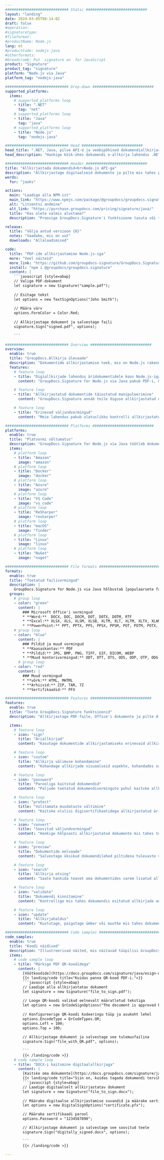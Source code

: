 ```yaml
---
############################# Static ############################
layout: "landing"
date: 2024-03-05T08:14:02
draft: false
#operation: 
#signaturetype: 
#fileformat: 
#productName: Node.js
lang: et
#productCode: nodejs-java
#otherformats: 
#breadcrumb: Put  signature on  for JavaScript
product: "Signature"
product_tag: "signature"
platform: "Node.js via Java"
platform_tag: "nodejs-java"

############################# Drop-down ############################
supported_platforms:
  items:
    # supported_platforms loop
    - title: ".NET"
      tag: "net"
    # supported_platforms loop
    - title: "Java"
      tag: "java"
    # supported_platforms loop
    - title: "Node.js"
      tag: "nodejs-java"

############################# Head ############################
head_title: ".NET, Java, pilve API-d ja veebipõhised dokumendiallkirjarakendused"
head_description: "Hankige kõik-ühes dokumendi e-allkirja lahendus .NET-i, Java- ja pilvepõhiste rakenduste jaoks. Allkirjastage levinud dokumendivormingud veebis, kasutades lihtsat pukseerimisfunktsiooni"

############################# Header ############################
title: "Allkirjastada dokumendid<br>Node.js API-ga"
description: "Allkirjastage digitaalseid dokumente ja pilte mis tahes platvormil, kasutades meie paindlikke API-sid ja rakendusepõhiseid lahendusi programmeerijatele ja lõppkasutajatele."
words:
  for: "jaoks"

actions:
  main: "Laadige alla NPM-ist"
  main_link: "https://www.npmjs.com/package/@groupdocs/groupdocs.signature/"
  alt: "Litsentsi andmine"
  alt_link: "https://purchase.groupdocs.com/pricing/signature/java/"
  title: "Kas olete valmis alustama?"
  description: "Proovige GroupDocs.Signature'i funktsioone tasuta või taotlege litsentsi"

release:
  title: "Välja antud versioon {0}"
  notes: "Vaadake, mis on uut"
  downloads: "Allalaadimised"

code:
  title: "PDF-ide allkirjastamine Node.js-iga"
  more: "Veel näiteid"
  more_link: "https://github.com/groupdocs-signature/GroupDocs.Signature-for-Node.js-via-Java/"
  install: "npm i @groupdocs/groupdocs.signature"
  content: |
    ```javascript {style=abap}   
    // Valige PDF-dokument
    let signature = new Signature("sample.pdf");
    
    // Esitage tekst
    let options = new TextSignOptions("John Smith");
    
    // Määra värv
    options.ForeColor = Color.Red;
    
    // Allkirjastage dokument ja salvestage faili
    signature.Sign("signed.pdf", options);
    
    ```

############################# Overview ############################
overview:
  enable: true
  title: "GroupDocs.Allkirja ülevaade"
  description: "Dokumentide allkirjastamise teek, mis on Node.js rakendustes kasutamiseks valmis"
  features:
    # feature loop
    - title: "Digiallkirjade lahendus äridokumentidele koos Node.js-iga"
      content: "GroupDocs.Signature for Node.js via Java pakub PDF-i, Office'i dokumentide ja piltide jaoks laiaulatuslikku digitaalallkirja valikute komplekti. Saadaval on tekst, vöötkoodid, pildid, digitaalsed sertifikaadid ja metaandmed. Sujuv dokumenditöötlus tagab tõhususe."

    # feature loop
    - title: "Allkirjastatud dokumentide täiustatud manipuleerimine"
      content: "GroupDocs.Signature annab teile õiguse allkirjastatud dokumente töödelda. Otsige ja kinnitage allkirju erinevate kriteeriumide abil. Lisaks saate eraldada üksikasjalikku dokumenditeavet või luua lehtede eelvaatepilte."

    # feature loop
    - title: "Erinevad väljundvormingud"
      content: "Meie lahendus pakub ulatuslikku kontrolli allkirjastatud dokumentide väljundvormingu üle. Positsioneerige täpselt allkirjad mis tahes lehel ja kohandage nende välimust. Salvestage allkirjastatud dokumente paljudes toetatud vormingutes ja kaitske neid valikuliselt paroolidega."

############################# Platforms ############################
platforms:
  enable: true
  title: "Platvormi sõltumatus"
  description: "GroupDocs.Signature for Node.js via Java töötleb dokumente erinevate operatsioonisüsteemidega"
  items:
    # platform loop
    - title: "Amazon"
      image: "amazon"
    # platform loop
    - title: "Docker"
      image: "docker"
    # platform loop
    - title: "Azure"
      image: "azure"
    # platform loop
    - title: "VS Code"
      image: "vs_code"
    # platform loop
    - title: "ReSharper"
      image: "resharper"
    # platform loop
    - title: "macOS"
      image: "finder"
    # platform loop
    - title: "Linux"
      image: "linux"
    # platform loop
    - title: "NuGet"
      image: "nuget"

############################# File formats ############################
formats:
  enable: true
  title: "Toetatud failivormingud"
  description: |
    GroupDocs.Signature for Node.js via Java hõlbustab [populaarsete failivormingute](https://docs.groupdocs.com/signature/java/supported-document-formats/) toiminguid.
  groups:
    # group loop
    - color: "green"
      content: |
        ### Microsoft Office'i vormingud
        * **Word:**  DOCX, DOC, DOCM, DOT, DOTX, DOTM, RTF
        * **Excel:** XLSX, XLS, XLSM, XLSB, XLTM, XLT, XLTM, XLTX, XLAM, SXC, SpreadsheetML
        * **PowerPoint:** PPT, PPTX, PPS, PPSX, PPSM, POT, POTM, POTX, PPTM
    # group loop
    - color: "blue"
      content: |
        ### Pildid ja muud vormingud
        * **Kaasaskantav:** PDF
        * **Pildid:** JPG, BMP, PNG, TIFF, GIF, DICOM, WEBP
        * **Muud kontorivormingud:** ODT, OTT, OTS, ODS, ODP, OTP, ODG
      # group loop
    - color: "red"
      content: |
        ### Muud vormingud
        * **võrk:** HTML, MHTML
        * **Arhiivid:** ZIP, TAR, 7Z
        * **Sertifikaadid:** PFX

############################# Features ############################
features:
  enable: true
  title: "Toote GroupDocs.Signature funktsioonid"
  description: "Allkirjastage PDF-faile, Office'i dokumente ja pilte digitaalallkirjadega"

  items:
    # feature loop
    - icon: "sign"
      title: "Äriallkirjad"
      content: "Kasutage dokumentide allkirjastamiseks erinevaid allkirjatüüpe. Asetage digitaalallkirjad täpselt mis tahes lehe asukohta."

    # feature loop
    - icon: "custom"
      title: "Allkirja välimuse kohandamine"
      content: "Kohandage allkirjade visuaalseid aspekte, kohandades soovitud tulemuse saavutamiseks värvi, fonti, ääriseid, pööramist ja muud."

    # feature loop
    - icon: "password"
      title: "Parooliga kaitstud dokumendid"
      content: "Paljude toetatud dokumendivormingute puhul kaitske allkirjastatud dokumente turvalisuse suurendamiseks parooliga."

    # feature loop
    - icon: "protect"
      title: "Volitamata muudatuste vältimine"
      content: "Kaitske olulisi digisertifikaatidega allkirjastatud äridokumente volitamata muutmise eest."

    # feature loop
    - icon: "convert"
      title: "Soovitud väljundvormingud"
      content: "Hankige hõlpsasti allkirjastatud dokumente mis tahes toetatud vormingus. Teisendage MS Wordi dokumendid hõlpsalt PDF-vormingusse."

    # feature loop
    - icon: "preview"
      title: "Dokumentide eelvaade"
      content: "Salvestage üksikud dokumendilehed piltidena tulevaste vajaduste jaoks."

    # feature loop
    - icon: "search"
      title: "Allkirja otsing"
      content: "Saate hankida teavet oma dokumentides varem lisatud allkirjade kohta."

    # feature loop
    - icon: "validate"
      title: "Dokumendi kinnitamine"
      content: "Kontrollige mis tahes dokumendis esitatud allkirjade autentsust."

    # feature loop
    - icon: "update"
      title: "Allkirjahaldus"
      content: "Kustutage, paigutage ümber või muutke mis tahes dokumendi lehele pandud allkirju."

############################# Code samples ############################
code_samples:
  enable: true
  title: "Koodi näidised"
  description: "Illustreerivad näited, mis näitavad tüüpilisi GroupDocs.Signature for Node.js via Java toiminguid"
  items:
    # code sample loop
    - title: "Märkige PDF QR-koodidega"
      content: |
        [Vöötkoodide](https://docs.groupdocs.com/signature/java/esign-document-with-qr-code-signature/) lisamine konkreetsetele PDF-dokumendi lehtedele võib äriprotsesse sujuvamaks muuta. Selles jaotises on näide QR-koodi lisamisest, kasutades GroupDocs.Signature for Node.js via Java.
        {{< landing/code title="Kuidas panna QR-kood PDF-i.">}}
        ```javascript {style=abap}
        // Laadige alla allkirjastatav dokument
        let signature = new Signature("file_to_sign.pdf");
        
        // Looge QR-koodi valikud eelnevalt määratletud tekstiga
        let options = new QrCodeSignOptions("The document is approved by John Smith");
        
        // Konfigureerige QR-koodi kodeeringu tüüp ja asukoht lehel
        options.EncodeType = QrCodeTypes.QR;
        options.Left = 100;
        options.Top = 100;
            
        // Allkirjastage dokument ja salvestage see tulemusfailina
        signature.Sign("file_with_QR.pdf", options);
        
        ```
        {{< /landing/code >}}
    # code sample loop
    - title: "DOCX-i kaitsmine digitaalallkirjaga"
      content: |
        [Kaitske oma dokumente](https://docs.groupdocs.com/signature/java/esign-document-with-digital-signature/) digitaalsetel sertifikaatidel põhinevate allkirjadega. Digiallkiri kaitseb teie äridokumente sisu muutumise eest.
        {{< landing/code title="Siin on, kuidas tagada dokumendi terviklikkus.">}}
        ```javascript {style=abap}   
        // Laadige digitaalselt allkirjastatav dokument
        let signature = new Signature("file_to_sign.docx");
        
        // Määrake digitaalse allkirjastamise suvandid ja määrake sertifikaadi faili tee
        let options = new DigitalSignOptions("certificate.pfx");

        // Määrake sertifikaadi parool
        options.Password = "1234567890";

        // Allkirjastage dokument ja salvestage see soovitud teele
        signature.Sign("digitally_signed.docx", options);

        ```
        {{< /landing/code >}}

---
```

